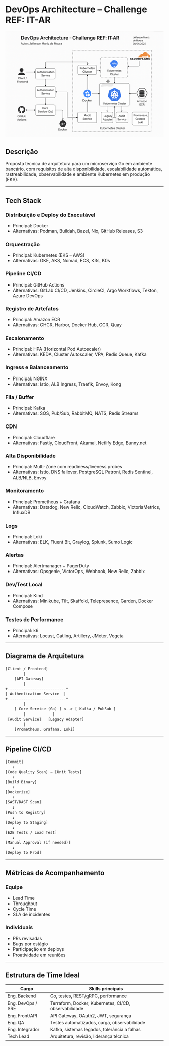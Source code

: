 
# DevOps Architecture – Challenge REF: IT-AR

![DevOps Architecture Diagram](/docs/diagrama.png)

## Descrição

Proposta técnica de arquitetura para um microserviço Go em ambiente bancário, com requisitos de alta disponibilidade, escalabilidade automática, rastreabilidade, observabilidade e ambiente Kubernetes em produção (EKS).

---

## Tech Stack

### Distribuição e Deploy do Executável
- Principal: Docker  
- Alternativas: Podman, Buildah, Bazel, Nix, GitHub Releases, S3

### Orquestração
- Principal: Kubernetes (EKS – AWS)  
- Alternativas: GKE, AKS, Nomad, ECS, K3s, K0s

### Pipeline CI/CD
- Principal: GitHub Actions  
- Alternativas: GitLab CI/CD, Jenkins, CircleCI, Argo Workflows, Tekton, Azure DevOps

### Registro de Artefatos
- Principal: Amazon ECR  
- Alternativas: GHCR, Harbor, Docker Hub, GCR, Quay

### Escalonamento
- Principal: HPA (Horizontal Pod Autoscaler)  
- Alternativas: KEDA, Cluster Autoscaler, VPA, Redis Queue, Kafka

### Ingress e Balanceamento
- Principal: NGINX  
- Alternativas: Istio, ALB Ingress, Traefik, Envoy, Kong

### Fila / Buffer
- Principal: Kafka  
- Alternativas: SQS, Pub/Sub, RabbitMQ, NATS, Redis Streams

### CDN
- Principal: Cloudflare  
- Alternativas: Fastly, CloudFront, Akamai, Netlify Edge, Bunny.net

### Alta Disponibilidade
- Principal: Multi-Zone com readiness/liveness probes  
- Alternativas: Istio, DNS failover, PostgreSQL Patroni, Redis Sentinel, ALB/NLB, Envoy

### Monitoramento
- Principal: Prometheus + Grafana  
- Alternativas: Datadog, New Relic, CloudWatch, Zabbix, VictoriaMetrics, InfluxDB

### Logs
- Principal: Loki  
- Alternativas: ELK, Fluent Bit, Graylog, Splunk, Sumo Logic

### Alertas
- Principal: Alertmanager + PagerDuty  
- Alternativas: Opsgenie, VictorOps, Webhook, New Relic, Zabbix

### Dev/Test Local
- Principal: Kind  
- Alternativas: Minikube, Tilt, Skaffold, Telepresence, Garden, Docker Compose

### Testes de Performance
- Principal: k6  
- Alternativas: Locust, Gatling, Artillery, JMeter, Vegeta

---

## Diagrama de Arquitetura

```
[Client / Frontend]
        |
    [API Gateway]
        |
+--------------------------+
| Authentication Service  |
+--------------------------+
        |
    [ Core Service (Go) ] <--> [ Kafka / PubSub ]
        |            |
 [Audit Service]   [Legacy Adapter]
        |
    [Prometheus, Grafana, Loki]
```

---

## Pipeline CI/CD

```
[Commit] 
   ↓
[Code Quality Scan] → [Unit Tests] 
   ↓
[Build Binary] 
   ↓
[Dockerize] 
   ↓
[SAST/DAST Scan] 
   ↓
[Push to Registry] 
   ↓
[Deploy to Staging] 
   ↓
[E2E Tests / Load Test] 
   ↓
[Manual Approval (if needed)] 
   ↓
[Deploy to Prod]
```

---

## Métricas de Acompanhamento

### Equipe
- Lead Time  
- Throughput  
- Cycle Time  
- SLA de incidentes

### Individuais
- PRs revisadas  
- Bugs por estágio  
- Participação em deploys  
- Proatividade em reuniões

---

## Estrutura de Time Ideal

| Cargo             | Skills principais                                      |
|------------------|--------------------------------------------------------|
| Eng. Backend      | Go, testes, REST/gRPC, performance                     |
| Eng. DevOps / SRE | Terraform, Docker, Kubernetes, CI/CD, observabilidade |
| Eng. Front/API    | API Gateway, OAuth2, JWT, segurança                    |
| Eng. QA           | Testes automatizados, carga, observabilidade           |
| Eng. Integrador   | Kafka, sistemas legados, tolerância a falhas           |
| Tech Lead         | Arquitetura, revisão, liderança técnica                |
